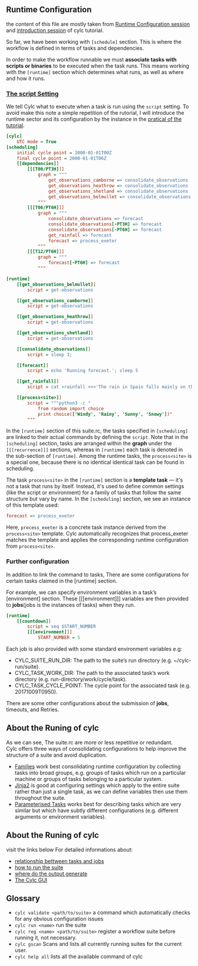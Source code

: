## Runtime Configuration
the content of this file  are mostly taken from [Runtime Configuration session](https://metomi.github.io/rose/2019.01.8/html/tutorial/cylc/runtime/introduction.html#introduction) and [introduction session](https://metomi.github.io/rose/2019.01.8/html/tutorial/cylc/runtime/introduction.html#introduction) of cylc tutorial.    

So far, we have been working with  `[schedule]` section. This is where the workflow is defined in terms of tasks and dependencies.  

In order to make the workflow runnable 
we must **associate tasks with scripts or binaries** to be executed when the task runs. 
This means working with the `[runtime]` section which determines what runs, as well as where and how it runs.

### [The script Setting](https://metomi.github.io/rose/2019.01.8/html/tutorial/cylc/runtime/introduction.html#the-script-setting)
We tell Cylc what to execute when a task is run using the `script` setting. To avoid make this note a simple repetition of the rutorial, 
I will introduce the runtime sector and its configuration by the instance in the [pratical of the tutorial](https://metomi.github.io/rose/2019.01.8/html/tutorial/cylc/runtime/introduction.html#admonition-3).
```INI
[cylc]
    UTC mode = True
[scheduling]
    initial cycle point = 2000-01-01T00Z
    final cycle point = 2000-01-01T06Z
    [[dependencies]]
        [[[T00/PT3H]]]
            graph = """
                get_observations_camborne => consolidate_observations
                get_observations_heathrow => consolidate_observations
                get_observations_shetland => consolidate_observations
                get_observations_belmullet => consolidate_observations
            """
        [[[T06/PT6H]]]
            graph = """
                consolidate_observations => forecast
                consolidate_observations[-PT3H] => forecast
                consolidate_observations[-PT6H] => forecast
                get_rainfall => forecast
                forecast => process_exeter
            """
        [[[T12/PT6H]]]
            graph = """
                forecast[-PT6H] => forecast
            """

[runtime]
    [[get_observations_belmullet]]
        script = get-observations

    [[get_observations_camborne]]
        script = get-observations

    [[get_observations_heathrow]]
        script = get-observations

    [[get_observations_shetland]]
        script = get-observations

    [[consolidate_observations]]
        script = sleep 3;

    [[forecast]]
        script = echo 'Running forecast.'; sleep 5

    [[get_rainfall]]
        script = cat >rainfall <<<'The rain in Spain falls mainly on the plain'

    [[process<site>]]
        script = """python3 -c "
            from random import choice
            print choice(['Windy', 'Rainy', 'Sunny', 'Snowy'])"
        """
```
In the `[runtime]` section of this suite.rc, the tasks specified in `[scheduling]` are linked to their actual commands by defining the `script`.
Note that in the `[scheduling]` section, tasks are arranged within the **graph** under the `[[[recurrence]]]` sections, whereas in `[runtime]` each task is denoted in the sub-section of `[runtime]`.
Among the runtime tasks, the `process<site>` is a special one, because there is no identical identical task can be found in scheduling.  

The task `process<site>` in the `[runtime]` section is a **template task** — it's not a task that runs by itself. Instead, it's used to define common settings (like the script or environment) for a family of tasks that follow the same structure but vary by name.
In the `[scheduling]` section, we see an instance of this template used:
```ini
forecast => process_exeter
```
Here, `process_exeter` is a concrete task instance derived from the `process<site>` template. Cylc automatically recognizes that process_exeter matches the template and applies the corresponding runtime configuration from `process<site>`.

### Further configuration
In addition to link the command to tasks, There are some configurations for certain tasks claimed in the [runtime] section.  

For example, we can specify environment variables in a task’s [environment] section. These [[[environment]]] variables are then provided to **jobs**(jobs is the instances of tasks) when they run.
```ini
[runtime]
    [[countdown]]
        script = seq $START_NUMBER
        [[[environment]]]
            START_NUMBER = 5
```
Each job is also provided with some standard environment variables e.g:  
- CYLC_SUITE_RUN_DIR:
The path to the suite’s run directory (e.g. ~/cylc-run/suite).
- CYLC_TASK_WORK_DIR:
The path to the associated task’s work directory (e.g. run-directory/work/cycle/task).
- CYLC_TASK_CYCLE_POINT:
The cycle point for the associated task (e.g. 20171009T0950).

There are some other configurations about the submission of **jobs**, timeouts, and Retries.
## About the Runing of cylc
As we can see, The suite.rc are more or less repetitive or redundant.  
Cylc offers three ways of consolidating configurations to help improve the structure of a suite and avoid duplication.
- [Families](https://metomi.github.io/rose/2019.01.8/html/tutorial/cylc/runtime/configuration-consolidation/families.html) work best consolidating runtime configuration by collecting tasks into broad groups, e.g. groups of tasks which run on a particular machine or groups of tasks belonging to a particular system.
- [Jinja2](https://metomi.github.io/rose/2019.01.8/html/tutorial/cylc/runtime/configuration-consolidation/jinja2.html)  is good at configuring settings which apply to the entire suite rather than just a single task, as we can define variables then use them throughout the suite.
- [Parameterised Tasks](https://metomi.github.io/rose/2019.01.8/html/tutorial/cylc/runtime/configuration-consolidation/parameters.html) works best for describing tasks which are very similar but which have subtly different configurations (e.g. different arguments or environment variables).
## About the Runing of cylc
visit the links below For detailed informations about:
- [relationship bettween tasks and jobs](https://metomi.github.io/rose/2019.01.8/html/tutorial/cylc/runtime/introduction.html#tasks-and-jobs)
- [how to run the suite](https://metomi.github.io/rose/2019.01.8/html/tutorial/cylc/runtime/introduction.html#running-a-suite)
- [where do the output generate](https://metomi.github.io/rose/2019.01.8/html/tutorial/cylc/runtime/introduction.html#where-do-all-the-files-go)
- [The Cylc GUI](https://metomi.github.io/rose/2019.01.8/html/tutorial/cylc/runtime/introduction.html#the-cylc-gui)
## Glossary
- `cylc validate <path/to/suite>`
a command which automatically checks for any obvious configuration issues
- `cylc run <name>`
run the suite
- `cylc reg <name> <path/to/suite>`
register a workflow suite before running it, not necessary.
- `cylc gscan`
Scans and lists all currently running suites for the current user.
- `cylc help all`
lists all the available command of cylc

